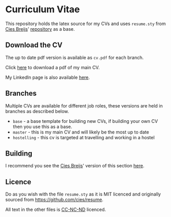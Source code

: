 # Curriculum Vitae

This repository holds the latex source for my CVs and uses `resume.sty` from [Cies Breijs](https://github.com/cies)' [repository](https://github.com/cies/resume) as a base.

## Download the CV

The up to date pdf version is available as `cv.pdf` for each branch.

Click [here](https://raw.githubusercontent.com/ajmills21a/cv/master/cv.pdf) to download a pdf of my main CV.

My LinkedIn page is also available [here](https://www.linkedin.com/in/ajmills21a/).

## Branches

Multiple CVs are available for different job roles, these versions are held in branches as described below.

- `base` - a base template for building new CVs, if building your own CV then you use this as a base.
- `master` - this is my main CV and will likely be the most up to date
- `hostelling` - this cv is targeted at travelling and working in a hostel

## Building

I recommend you see the [Cies Breijs](https://github.com/cies)' version of this section [here](https://github.com/cies/resume).

## Licence

Do as you wish with the file `resume.sty` as it is MIT licenced and originally sourced from https://github.com/cies/resume.

All text in the other files is [CC-NC-ND](http://creativecommons.org/licenses/by-nc-nd/3.0/) licenced.
